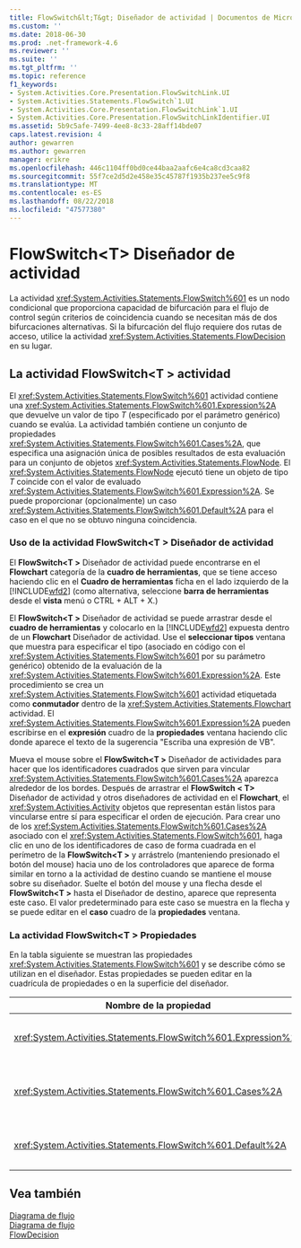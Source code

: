 ```yaml
---
title: FlowSwitch&lt;T&gt; Diseñador de actividad | Documentos de Microsoft
ms.custom: ''
ms.date: 2018-06-30
ms.prod: .net-framework-4.6
ms.reviewer: ''
ms.suite: ''
ms.tgt_pltfrm: ''
ms.topic: reference
f1_keywords:
- System.Activities.Core.Presentation.FlowSwitchLink.UI
- System.Activities.Statements.FlowSwitch`1.UI
- System.Activities.Core.Presentation.FlowSwitchLink`1.UI
- System.Activities.Core.Presentation.FlowSwitchLinkIdentifier.UI
ms.assetid: 5b9c5afe-7499-4ee8-8c33-28aff14bde07
caps.latest.revision: 4
author: gewarren
ms.author: gewarren
manager: erikre
ms.openlocfilehash: 446c1104ff0bd0ce44baa2aafc6e4ca8cd3caa82
ms.sourcegitcommit: 55f7ce2d5d2e458e35c45787f1935b237ee5c9f8
ms.translationtype: MT
ms.contentlocale: es-ES
ms.lasthandoff: 08/22/2018
ms.locfileid: "47577380"
---
```

# <a name="flowswitchlttgt-activity-designer"></a>FlowSwitch&lt;T&gt; Diseñador de actividad
La actividad <xref:System.Activities.Statements.FlowSwitch%601> es un nodo condicional que proporciona capacidad de bifurcación para el flujo de control según criterios de coincidencia cuando se necesitan más de dos bifurcaciones alternativas. Si la bifurcación del flujo requiere dos rutas de acceso, utilice la actividad <xref:System.Activities.Statements.FlowDecision> en su lugar.  
  
## <a name="the-flowswitcht-activity"></a>La actividad FlowSwitch\<T > actividad  
 El <xref:System.Activities.Statements.FlowSwitch%601> actividad contiene una <xref:System.Activities.Statements.FlowSwitch%601.Expression%2A> que devuelve un valor de tipo *T* (especificado por el parámetro genérico) cuando se evalúa. La actividad también contiene un conjunto de propiedades <xref:System.Activities.Statements.FlowSwitch%601.Cases%2A>, que especifica una asignación única de posibles resultados de esta evaluación para un conjunto de objetos <xref:System.Activities.Statements.FlowNode>. El <xref:System.Activities.Statements.FlowNode> ejecutó tiene un objeto de tipo *T* coincide con el valor de evaluado <xref:System.Activities.Statements.FlowSwitch%601.Expression%2A>. Se puede proporcionar (opcionalmente) un caso <xref:System.Activities.Statements.FlowSwitch%601.Default%2A> para el caso en el que no se obtuvo ninguna coincidencia.  
  
### <a name="using-the-flowswitcht-activity-designer"></a>Uso de la actividad FlowSwitch\<T > Diseñador de actividad  
 El **FlowSwitch\<T >** Diseñador de actividad puede encontrarse en el **Flowchart** categoría de la **cuadro de herramientas**, que se tiene acceso haciendo clic en el **Cuadro de herramientas** ficha en el lado izquierdo de la [!INCLUDE[wfd2](../includes/wfd2-md.md)] (como alternativa, seleccione **barra de herramientas** desde el **vista** menú o CTRL + ALT + X.)  
  
 El **FlowSwitch\<T >** Diseñador de actividad se puede arrastrar desde el **cuadro de herramientas** y colocarlo en la [!INCLUDE[wfd2](../includes/wfd2-md.md)] expuesta dentro de un **Flowchart** Diseñador de actividad. Use el **seleccionar tipos** ventana que muestra para especificar el tipo (asociado en código con el <xref:System.Activities.Statements.FlowSwitch%601> por su parámetro genérico) obtenido de la evaluación de la <xref:System.Activities.Statements.FlowSwitch%601.Expression%2A>. Este procedimiento se crea un <xref:System.Activities.Statements.FlowSwitch%601> actividad etiquetada como **conmutador** dentro de la <xref:System.Activities.Statements.Flowchart> actividad. El <xref:System.Activities.Statements.FlowSwitch%601.Expression%2A> pueden escribirse en el **expresión** cuadro de la **propiedades** ventana haciendo clic donde aparece el texto de la sugerencia "Escriba una expresión de VB".  
  
 Mueva el mouse sobre el **FlowSwitch\<T >** Diseñador de actividades para hacer que los identificadores cuadrados que sirven para vincular <xref:System.Activities.Statements.FlowSwitch%601.Cases%2A> aparezca alrededor de los bordes. Después de arrastrar el **FlowSwitch < T\>**  Diseñador de actividad y otros diseñadores de actividad en el **Flowchart**, el <xref:System.Activities.Activity> objetos que representan están listos para vincularse entre sí para especificar el orden de ejecución. Para crear uno de los <xref:System.Activities.Statements.FlowSwitch%601.Cases%2A> asociado con el <xref:System.Activities.Statements.FlowSwitch%601>, haga clic en uno de los identificadores de caso de forma cuadrada en el perímetro de la **FlowSwitch\<T >** y arrástrelo (manteniendo presionado el botón del mouse) hacia uno de los controladores que aparece de forma similar en torno a la actividad de destino cuando se mantiene el mouse sobre su diseñador. Suelte el botón del mouse y una flecha desde el **FlowSwitch\<T >** hasta el Diseñador de destino, aparece que representa este caso. El valor predeterminado para este caso se muestra en la flecha y se puede editar en el **caso** cuadro de la **propiedades** ventana.  
  
### <a name="the-flowswitcht-properties"></a>La actividad FlowSwitch\<T > Propiedades  
 En la tabla siguiente se muestran las propiedades <xref:System.Activities.Statements.FlowSwitch%601> y se describe cómo se utilizan en el diseñador. Estas propiedades se pueden editar en la cuadrícula de propiedades o en la superficie del diseñador.  
  
|Nombre de la propiedad|Obligatorio|Uso|  
|-------------------|--------------|-----------|  
|<xref:System.Activities.Statements.FlowSwitch%601.Expression%2A>|True|Especifica la expresión que se evalúa para determinar cuál de las propiedades <xref:System.Activities.Statements.FlowSwitch%601.Cases%2A> se va intercambiar en la ruta de acceso de ejecución.|  
|<xref:System.Activities.Statements.FlowSwitch%601.Cases%2A>|False|Especifica una asignación única de los posibles resultados que se obtienen al evaluar la propiedad <xref:System.Activities.Statements.FlowSwitch%601.Expression%2A> para un conjunto de objetos <xref:System.Activities.Statements.FlowNode>.|  
|<xref:System.Activities.Statements.FlowSwitch%601.Default%2A>|True|Especifica la asignación cuando la evaluación de <xref:System.Activities.Statements.FlowSwitch%601.Expression%2A> no coincide con uno de los valores que contiene el objeto <xref:System.Activities.Statements.FlowSwitch%601.Cases%2A>.|  
  
## <a name="see-also"></a>Vea también  
 [Diagrama de flujo](../workflow-designer/flowchart-activity-designers.md)   
 [Diagrama de flujo](../workflow-designer/flowchart-activity-designer.md)   
 [FlowDecision](../workflow-designer/flowdecision-activity-designer.md)